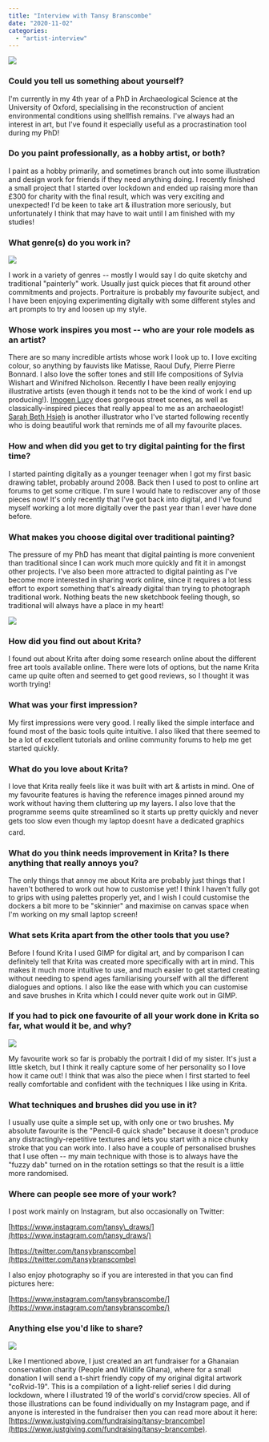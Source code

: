 ```yaml
---
title: "Interview with Tansy Branscombe"
date: "2020-11-02"
categories: 
  - "artist-interview"
---
```


![](images/triptych_800px.png)

### Could you tell us something about yourself?

I'm currently in my 4th year of a PhD in Archaeological Science at the University of Oxford, specialising in the reconstruction of ancient environmental conditions using shellfish remains. I've always had an interest in art, but I've found it especially useful as a procrastination tool during my PhD!

### Do you paint professionally, as a hobby artist, or both?

I paint as a hobby primarily, and sometimes branch out into some illustration and design work for friends if they need anything doing. I recently finished a small project that I started over lockdown and ended up raising more than £300 for charity with the final result, which was very exciting and unexpected! I'd be keen to take art & illustration more seriously, but unfortunately I think that may have to wait until I am finished with my studies!

### What genre(s) do you work in?

![](images/Tess_Scene_800px.png)

I work in a variety of genres -- mostly I would say I do quite sketchy and traditional "painterly" work. Usually just quick pieces that fit around other commitments and projects. Portraiture is probably my favourite subject, and I have been enjoying experimenting digitally with some different styles and art prompts to try and loosen up my style.

### Whose work inspires you most -- who are your role models as an artist?

There are so many incredible artists whose work I look up to. I love exciting colour, so anything by fauvists like Matisse, Raoul Dufy, Pierre Pierre Bonnard. I also love the softer tones and still life compositions of Sylvia Wishart and Winifred Nicholson. Recently I have been really enjoying illustrative artists (even though it tends not to be the kind of work I end up producing!). [Imogen Lucy](https://www.etsy.com/uk/shop/ImogenLucyArt) does gorgeous street scenes, as well as classically-inspired pieces that really appeal to me as an archaeologist! [Sarah Beth Hsieh](https://www.etsy.com/uk/shop/SarahBethHsieh) is another illustrator who I've started following recently who is doing beautiful work that reminds me of all my favourite places.

### How and when did you get to try digital painting for the first time?

I started painting digitally as a younger teenager when I got my first basic drawing tablet, probably around 2008. Back then I used to post to online art forums to get some critique. I'm sure I would hate to rediscover any of those pieces now! It's only recently that I've got back into digital, and I've found myself working a lot more digitally over the past year than I ever have done before.

### What makes you choose digital over traditional painting?

The pressure of my PhD has meant that digital painting is more convenient than traditional since I can work much more quickly and fit it in amongst other projects. I've also been more attracted to digital painting as I've become more interested in sharing work online, since it requires a lot less effort to export something that's already digital than trying to photograph traditional work. Nothing beats the new sketchbook feeling though, so traditional will always have a place in my heart!

![](images/friendinknead_800px.png)

### How did you find out about Krita?

I found out about Krita after doing some research online about the different free art tools available online. There were lots of options, but the name Krita came up quite often and seemed to get good reviews, so I thought it was worth trying!

### What was your first impression?

My first impressions were very good. I really liked the simple interface and found most of the basic tools quite intuitive. I also liked that there seemed to be a lot of excellent tutorials and online community forums to help me get started quickly.

### What do you love about Krita?

I love that Krita really feels like it was built with art & artists in mind. One of my favourite features is having the reference images pinned around my work without having them cluttering up my layers. I also love that the programme seems quite streamlined so it starts up pretty quickly and never gets too slow even though my laptop doesnt have a dedicated graphics card.

### What do you think needs improvement in Krita? Is there anything that really annoys you?

The only things that annoy me about Krita are probably just things that I haven't bothered to work out how to customise yet! I think I haven't fully got to grips with using palettes properly yet, and I wish I could customise the dockers a bit more to be "skinnier" and maximise on canvas space when I'm working on my small laptop screen!

### What sets Krita apart from the other tools that you use?

Before I found Krita I used GIMP for digital art, and by comparison I can definitely tell that Krita was created more specifically with art in mind. This makes it much more intuitive to use, and much easier to get started creating without needing to spend ages familiarising yourself with all the different dialogues and options. I also like the ease with which you can customise and save brushes in Krita which I could never quite work out in GIMP.

### If you had to pick one favourite of all your work done in Krita so far, what would it be, and why?

![](images/indi_800px.png)

My favourite work so far is probably the portrait I did of my sister. It's just a little sketch, but I think it really capture some of her personality so I love how it came out! I think that was also the piece when I first started to feel really comfortable and confident with the techniques I like using in Krita.

### What techniques and brushes did you use in it?

I usually use quite a simple set up, with only one or two brushes. My absolute favourite is the "Pencil-6 quick shade" because it doesn't produce any distractingly-repetitive textures and lets you start with a nice chunky stroke that you can work into. I also have a couple of personalised brushes that I use often -- my main technique with those is to always have the "fuzzy dab" turned on in the rotation settings so that the result is a little more randomised.

### Where can people see more of your work?

I post work mainly on Instagram, but also occasionally on Twitter:

[https://www.instagram.com/tansy\_draws/](https://www.instagram.com/tansy_draws/)

[https://twitter.com/tansybranscombe](https://twitter.com/tansybranscombe)

I also enjoy photography so if you are interested in that you can find pictures here:

[https://www.instagram.com/tansybranscombe/](https://www.instagram.com/tansybranscombe/)

### Anything else you'd like to share?

![](images/compilation_800px.png)

Like I mentioned above, I just created an art fundraiser for a Ghanaian conservation charity (People and Wildlife Ghana), where for a small donation I will send a t-shirt friendly copy of my original digital artwork "coRvid-19". This is a compilation of a light-relief series I did during lockdown, where I illustrated 19 of the world's corvid/crow species. All of those illustrations can be found individually on my Instagram page, and if anyone is interested in the fundraiser then you can read more about it here: [https://www.justgiving.com/fundraising/tansy-brancombe](https://www.justgiving.com/fundraising/tansy-brancombe).
